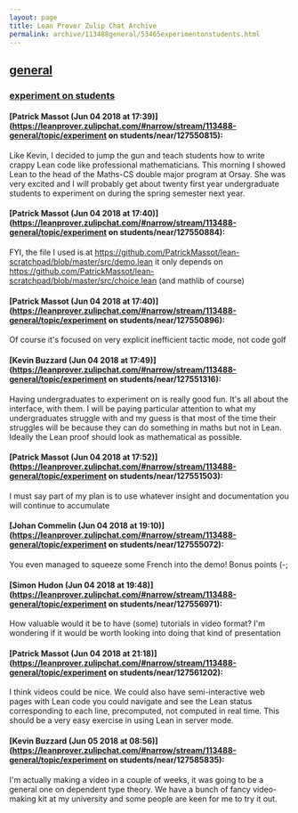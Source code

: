 ```yaml
---
layout: page
title: Lean Prover Zulip Chat Archive 
permalink: archive/113488general/53465experimentonstudents.html
---
```


## [general](index.html)
### [experiment on students](53465experimentonstudents.html)

#### [Patrick Massot (Jun 04 2018 at 17:39)](https://leanprover.zulipchat.com/#narrow/stream/113488-general/topic/experiment on students/near/127550815):
Like Kevin, I decided to jump the gun and teach students how to write crappy Lean code like professional mathematicians. This morning I showed Lean to the head of the Maths-CS double major program at Orsay. She was very excited and I will probably get about twenty first year undergraduate students to experiment on during the spring semester next year.

#### [Patrick Massot (Jun 04 2018 at 17:40)](https://leanprover.zulipchat.com/#narrow/stream/113488-general/topic/experiment on students/near/127550884):
FYI, the file I used is at https://github.com/PatrickMassot/lean-scratchpad/blob/master/src/demo.lean it only depends on https://github.com/PatrickMassot/lean-scratchpad/blob/master/src/choice.lean (and mathlib of course)

#### [Patrick Massot (Jun 04 2018 at 17:40)](https://leanprover.zulipchat.com/#narrow/stream/113488-general/topic/experiment on students/near/127550896):
Of course it's focused on very explicit inefficient tactic mode, not code golf

#### [Kevin Buzzard (Jun 04 2018 at 17:49)](https://leanprover.zulipchat.com/#narrow/stream/113488-general/topic/experiment on students/near/127551316):
Having undergraduates to experiment on is really good fun. It's all about the interface, with them. I will be paying particular attention to what my undergraduates struggle with and my guess is that most of the time their struggles will be because they can do something in maths but not in Lean. Ideally the Lean proof should look as mathematical as possible.

#### [Patrick Massot (Jun 04 2018 at 17:52)](https://leanprover.zulipchat.com/#narrow/stream/113488-general/topic/experiment on students/near/127551503):
I must say part of my plan is to use whatever insight and documentation you will continue to accumulate

#### [Johan Commelin (Jun 04 2018 at 19:10)](https://leanprover.zulipchat.com/#narrow/stream/113488-general/topic/experiment on students/near/127555072):
You even managed to squeeze some French into the demo! Bonus points (-;

#### [Simon Hudon (Jun 04 2018 at 19:48)](https://leanprover.zulipchat.com/#narrow/stream/113488-general/topic/experiment on students/near/127556971):
How valuable would it be to have (some) tutorials in video format? I'm wondering if it would be worth looking into doing that kind of presentation

#### [Patrick Massot (Jun 04 2018 at 21:18)](https://leanprover.zulipchat.com/#narrow/stream/113488-general/topic/experiment on students/near/127561202):
I think videos could be nice. We could also have semi-interactive web pages with Lean code you could navigate and see the Lean status corresponding to each line, precomputed, not computed in real time. This should be a very easy exercise in using Lean in server mode.

#### [Kevin Buzzard (Jun 05 2018 at 08:56)](https://leanprover.zulipchat.com/#narrow/stream/113488-general/topic/experiment on students/near/127585835):
I'm actually making a video in a couple of weeks, it was going to be a general one on dependent type theory. We have a bunch of fancy video-making kit at my university and some people are keen for me to try it out.

